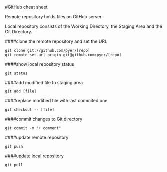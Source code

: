 #GitHub cheat sheet


Remote repository holds files on GitHub server.

Local repository consists of the Working Directory, the Staging Area and the Git Directory.



####clone the remote repository and set the URL
```
git clone git://github.com/pyer/[repo]
git remote set-url origin git@github.com:pyer/[repo]
```

####show local repository status
```
git status
```

####add modified file to staging area
```
git add [file]
```

####replace modified file with last commited one
```
git checkout -- [file]
```

####commit changes to Git directory
```
git commit -m "+ comment"
```

####update remote repository
```
git push
```

####update local repository
```
git pull
```
